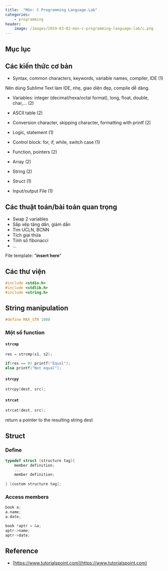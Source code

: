```yaml
---
title:  "Môn: C Programming Language.Lab"
categories: 
    - programming
header:
    image: /images/2019-03-02-mon-c-programming-language-lab/c.png
---
```

<!--# Môn: C Programming Language.Lab-->
## Mục lục

## Các kiến thức cơ bản
- Syntax, common characters, keywords, variable names, compiler, IDE (1)

Nên dùng Sublime Text làm IDE, nhẹ, giao diện đẹp, compile dễ dàng.

- Variables: integer (decimal/hexa/octal format), long, float, double, char,... (2)

- ASCII table (2)
- Conversion character, skipping character, formatting with printf (2)

- Logic, statement (1)

- Control block: for, if, while, switch case (1)

- Function, pointers (2)

- Array (2)

- String (2)

- Struct (1)

- Input/output File (1)

## Các thuật toán/bài toán quan trọng
- Swap 2 variables
- Sắp xếp tăng dần, giảm dần
- Tìm UCLN, BCNN
- Tích giai thừa
- Tính số fibonacci
- ...


File template: "**insert here**"
## Các thư viện
```c
#include <stdio.h>
#include <stdlib.h>
#include <string.h>
```



## String manipulation

```c
#define MAX_STR 1000
```

### Một số function 
#### `strcmp`
```c
res = strcmp(s1, s2);

if(res == 0) printf("Equal");
else printf("Not equal");
```

#### `strcpy`
```c
strcpy(dest, src);
```

#### `strcat`
```c
strcat(dest, src);
```
return a pointer to the resulting string dest

## Struct
### Define
```c
typedef struct [structure tag]{
    member definition;
    ...
    member definition;
    
} [custom structure tag];
```

### Access members
```c
book a;
a.name;
a.date;

book *aptr = &a;
aptr->name;
aptr->date;
```

## Reference
- [https://www.tutorialspoint.com](https://www.tutorialspoint.com)











